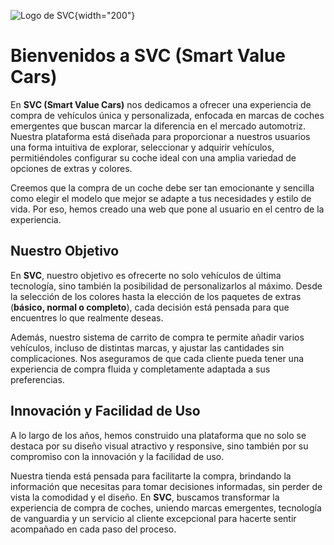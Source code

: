 ![Logo de SVC](https://svccars.site/svc/public/logo.png){width="200"}

# Bienvenidos a SVC (Smart Value Cars)

En **SVC (Smart Value Cars)** nos dedicamos a ofrecer una experiencia de compra de vehículos única y personalizada, enfocada en marcas de coches emergentes que buscan marcar la diferencia en el mercado automotriz. Nuestra plataforma está diseñada para proporcionar a nuestros usuarios una forma intuitiva de explorar, seleccionar y adquirir vehículos, permitiéndoles configurar su coche ideal con una amplia variedad de opciones de extras y colores. 

Creemos que la compra de un coche debe ser tan emocionante y sencilla como elegir el modelo que mejor se adapte a tus necesidades y estilo de vida. Por eso, hemos creado una web que pone al usuario en el centro de la experiencia.

## Nuestro Objetivo

En **SVC**, nuestro objetivo es ofrecerte no solo vehículos de última tecnología, sino también la posibilidad de personalizarlos al máximo. Desde la selección de los colores hasta la elección de los paquetes de extras (**básico, normal o completo**), cada decisión está pensada para que encuentres lo que realmente deseas.

Además, nuestro sistema de carrito de compra te permite añadir varios vehículos, incluso de distintas marcas, y ajustar las cantidades sin complicaciones. Nos aseguramos de que cada cliente pueda tener una experiencia de compra fluida y completamente adaptada a sus preferencias.

## Innovación y Facilidad de Uso

A lo largo de los años, hemos construido una plataforma que no solo se destaca por su diseño visual atractivo y responsive, sino también por su compromiso con la innovación y la facilidad de uso. 

Nuestra tienda está pensada para facilitarte la compra, brindando la información que necesitas para tomar decisiones informadas, sin perder de vista la comodidad y el diseño. En **SVC**, buscamos transformar la experiencia de compra de coches, uniendo marcas emergentes, tecnología de vanguardia y un servicio al cliente excepcional para hacerte sentir acompañado en cada paso del proceso.
